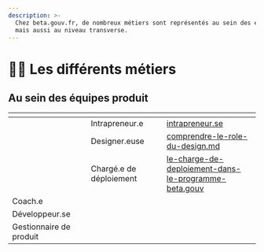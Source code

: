 ```yaml
---
description: >-
  Chez beta.gouv.fr, de nombreux métiers sont représentés au sein des équipes
  mais aussi au niveau transverse.
---
```


# 👷‍♀️ Les différents métiers

## Au sein des équipes produit&#x20;

<table data-view="cards"><thead><tr><th></th><th></th><th></th><th data-hidden data-card-cover data-type="files"></th><th data-hidden data-card-target data-type="content-ref"></th></tr></thead><tbody><tr><td></td><td></td><td>Intrapreneur.e</td><td></td><td><a href="intrapreneur.se/">intrapreneur.se</a></td></tr><tr><td></td><td></td><td>Designer.euse</td><td></td><td><a href="comprendre-le-role-du-design.md">comprendre-le-role-du-design.md</a></td></tr><tr><td></td><td></td><td>Chargé.e de déploiement</td><td></td><td><a href="le-charge-de-deploiement-dans-le-programme-beta.gouv/">le-charge-de-deploiement-dans-le-programme-beta.gouv</a></td></tr><tr><td>Coach.e</td><td></td><td></td><td></td><td></td></tr><tr><td>Développeur.se</td><td></td><td></td><td></td><td></td></tr><tr><td>Gestionnaire de produit</td><td></td><td></td><td></td><td></td></tr></tbody></table>
